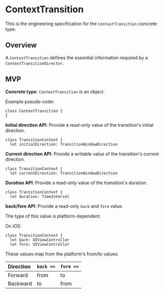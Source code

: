# ContextTransition

This is the engineering specification for the `ContextTransition` concrete type.

## Overview

A `ContextTransition` defines the essential information required by a `ContextTransitionDirector`.

## MVP

**Concrete type**: `ContextTransition` is an object.

Example pseudo-code:

```
class ContextTransition {
}
```

**Initial direction API**: Provide a read-only value of the transition's initial direction.

```
class TransitionContext {
  let initialDirection: TransitionWindowDirection
```

**Current direction API**: Provide a writable value of the transition's current direction.

```
class TransitionContext {
  let currentDirection: TransitionWindowDirection
```

**Duration API**: Provide a read-only value of the transition's duration.

```
class TransitionContext {
  let duration: TimeInterval
```

**back/fore API**: Provide a read-only `back` and `fore` value.

The type of this value is platform-dependent.

On iOS:

```
class TransitionContext {
  let back: UIViewController
  let fore: UIViewController
```

These values map from the platform's from/to values:

| Direction | `back ==` | `fore ==` |
|:----------|:-----|:---|
| Forward | from | to |
| Backward | to | from |

